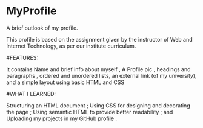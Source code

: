 # MyProfile
A brief outlook of my profile.


This profile is based on the assignment given by the instructor of Web and Internet Technology, as per our institute curriculum.

#FEATURES: 

It contains Name and brief info about myself , A Profile pic , headings and paragraphs , ordered and unordered lists, an external link (of my university), and a simple layout using basic HTML and CSS 

#WHAT I LEARNED:

Structuring an HTML document ;
Using CSS for designing and decorating the page ;
Using semantic HTML to provide better readability ; and
Uploading my projects in my GitHub profile .
